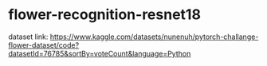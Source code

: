 # flower-recognition-resnet18
dataset link: https://www.kaggle.com/datasets/nunenuh/pytorch-challange-flower-dataset/code?datasetId=76785&sortBy=voteCount&language=Python
